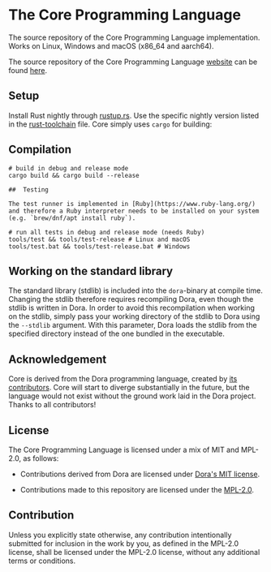 # The Core Programming Language

The source repository of the Core Programming Language implementation.
Works on Linux, Windows and macOS (x86\_64 and aarch64).

The source repository of the Core Programming Language [website](https://core-lang.dev) can be found [here](https://github.com/core-lang/core-website).

## Setup
Install Rust nightly through [rustup.rs](http://rustup.rs). Use the specific nightly version listed in the [rust-toolchain](https://github.com/dinfuehr/dora/blob/master/rust-toolchain) file. Core simply uses `cargo` for building:


## Compilation
```
# build in debug and release mode
cargo build && cargo build --release

##  Testing

The test runner is implemented in [Ruby](https://www.ruby-lang.org/) and therefore a Ruby interpreter needs to be installed on your system (e.g. `brew/dnf/apt install ruby`).

# run all tests in debug and release mode (needs Ruby)
tools/test && tools/test-release # Linux and macOS
tools/test.bat && tools/test-release.bat # Windows
```

## Working on the standard library
The standard library (stdlib) is included into the `dora`-binary at compile time.
Changing the stdlib therefore requires recompiling Dora, even though the stdlib is written in Dora.
In order to avoid this recompilation when working on the stdlib, simply pass your working directory of the stdlib to Dora using the `--stdlib` argument.
With this parameter, Dora loads the stdlib from the specified directory instead of the one bundled in the executable.

## Acknowledgement

Core is derived from the Dora programming language, created by [its contributors](https://github.com/dinfuehr/dora/graphs/contributors).
Core will start to diverge substantially in the future, but the language would not exist without the ground work laid in the Dora project.
Thanks to all contributors!

## License

The Core Programming Language is licensed under a mix of MIT and MPL-2.0, as follows:

- Contributions derived from Dora are licensed under [Dora's MIT license](https://github.com/dinfuehr/dora/blob/main/LICENSE.md).

- Contributions made to this repository are licensed under the [MPL-2.0](https://www.mozilla.org/en-US/MPL/2.0/).

## Contribution

Unless you explicitly state otherwise, any contribution intentionally submitted for inclusion in the work by you, as defined in the MPL-2.0 license, shall be licensed under the MPL-2.0 license, without any additional terms or conditions.
